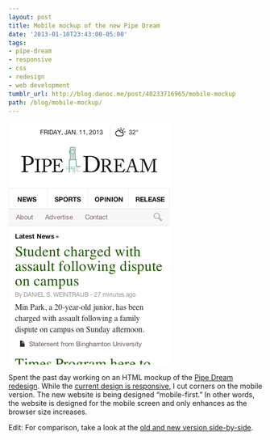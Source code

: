 ```yaml
---
layout: post
title: Mobile mockup of the new Pipe Dream
date: '2013-01-10T23:43:00-05:00'
tags:
- pipe-dream
- responsive
- css
- redesign
- web development
tumblr_url: http://blog.danoc.me/post/40233716965/mobile-mockup
path: /blog/mobile-mockup/
---
```


![Screenshot of Pipe Dream redesign on mobile](./pipe-dream-mobile-first.png)

Spent the past day working on an HTML mockup of the [Pipe Dream redesign](http://blog.danoc.me/post/39614524151/pipe-dream-redesign). While the [current design is responsive](http://blog.danoc.me/post/18714910407/from-college-publisher-to-wordpress), I cut corners on the mobile version. The new website is being designed “mobile-first.” In other words, the website is designed for the mobile screen and only enhances as the browser size increases.

Edit: For comparison, take a look at the [old and new version side-by-side](https://www.dropbox.com/s/it4as8mz9kens6l/mobile-comparison.png).
